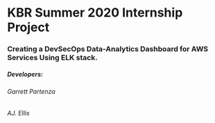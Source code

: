 # **KBR Summer 2020 Internship Project**

### Creating a DevSecOps Data-Analytics Dashboard for AWS Services Using ELK stack. 

##### Developers:
###### Garrett Partenza
###### AJ. Ellis
